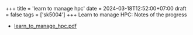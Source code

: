 +++
title = 'learn to manage hpc'
date = 2024-03-18T12:52:00+07:00
draft = false
tags = ['sk5004']
+++
Learn to manage HPC: Notes of the progress
<!--more-->

+ [learn_to_manage_hpc.pdf](https://osf.io/mdc8w)
